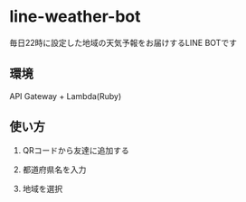 # line-weather-bot
毎日22時に設定した地域の天気予報をお届けするLINE BOTです

## 環境
API Gateway + Lambda(Ruby)

## 使い方
1. QRコードから友達に追加する

2. 都道府県名を入力

3. 地域を選択